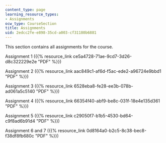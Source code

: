 ```yaml
---
content_type: page
learning_resource_types:
- Assignments
ocw_type: CourseSection
title: Assignments
uid: 2edcc2fe-e898-35cd-a003-cf31180b6881
---
```


This section contains all assignments for the course.

Assignment 1 ({{% resource_link ce5a4728-71ae-9cd7-3d26-d8c322229e2e "PDF" %}})

Assignment 2 ({{% resource_link aac849c1-af6d-f5ac-ede2-a96724e9bbd1 "PDF" %}})

Assignment 3 ({{% resource_link 6528eba8-fe28-ee3b-078b-ad061a5c5140 "PDF" %}})

Assignment 4 ({{% resource_link 66354f40-abf9-be8c-031f-18e4e135d361 "PDF" %}})

Assignment 5 ({{% resource_link c29050f7-b1b5-4530-bd64-c9f8ad6b91d4 "PDF" %}})

Assignment 6 and 7 ({{% resource_link 0d8164a0-b2c5-8c38-bec8-f38df8fb680c "PDF" %}})